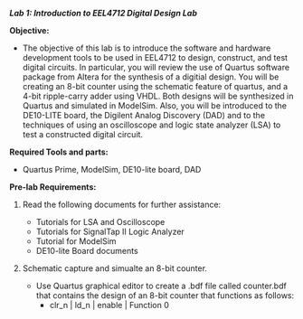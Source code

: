 ***Lab 1: Introduction to EEL4712 Digital Design Lab***

**Objective:**
- The objective of this lab is to introduce the software and hardware development tools to be used in EEL4712 to design, construct, and test digital circuits. In particular, you will review the use of Quartus software package from Altera for the synthesis of a digitial design. You will be creating an 8-bit counter using the schematic feature of quartus, and a 4-bit ripple-carry adder using VHDL. Both designs will be synthesized in Quartus and simulated in ModelSim. Also, you will be introduced to the DE10-LITE board, the Digilent Analog Discovery (DAD) and to the techniques of using an oscilloscope and logic state analyzer (LSA) to test a constructed digital circuit.

**Required Tools and parts:**
- Quartus Prime, ModelSim, DE10-lite board, DAD


**Pre-lab Requirements:**
1. Read the following documents for further assistance:
   - Tutorials for LSA and Oscilloscope
   - Tutorials for SignalTap II Logic Analyzer
   - Tutorial for ModelSim
   - DE10-lite Board documents
  
2. Schematic capture and simualte an 8-bit counter.
   - Use Quartus graphical editor to create a .bdf file called counter.bdf that contains the design of an 8-bit counter that functions as follows:
     - clr_n   |  ld_n  |  enable   |  Function
        0          
